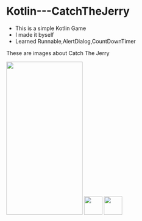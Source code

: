 # Kotlin---CatchTheJerry

- This is a simple Kotlin Game
- I made it byself
- Learned Runnable,AlertDialog,CountDownTimer

These are images about Catch The Jerry

<img src="https://user-images.githubusercontent.com/88238748/162577397-f12563f2-7f1b-47f6-9d32-99264faf488c.png" width="200" height="400">
<img src="https://github.com/favicon.ico" width="48">
<img src="https://github.com/favicon.ico" width="48">
